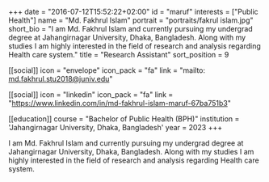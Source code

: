 +++
date = "2016-07-12T15:52:22+02:00"
id = "maruf"
interests = ["Public Health"]
name = "Md. Fakhrul Islam"
portrait = "portraits/fakrul islam.jpg"
short_bio = "I am Md. Fakhrul Islam and currently pursuing my undergrad degree at Jahangirnagar University, Dhaka, Bangladesh. Along with my studies I am highly interested in the field of research and analysis regarding Health care system."
title = "Research Assistant"
sort_position = 9

[[social]]
    icon = "envelope"
    icon_pack = "fa"
    link = "mailto: md.fakhrul.stu2018@juniv.edu"

[[social]]
    icon = "linkedin"
    icon_pack = "fa"
    link = "https://www.linkedin.com/in/md-fakhrul-islam-maruf-67ba751b3"

[[education]]
    course = "Bachelor of Public Health (BPH)"
    institution = 'Jahangirnagar University, Dhaka, Bangladesh'
    year = 2023
+++

I am Md. Fakhrul Islam and currently pursuing my undergrad degree at Jahangirnagar University, Dhaka, Bangladesh. Along with my studies I am highly interested in the field of research and analysis regarding Health care system.